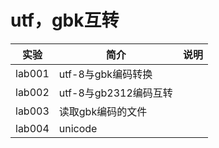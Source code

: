 # utf，gbk互转

|实验|简介|说明|
|---|---|---|
|lab001|utf-8与gbk编码转换| |
|lab002|utf-8与gb2312编码互转| |
|lab003|读取gbk编码的文件| |
|lab004|unicode| |